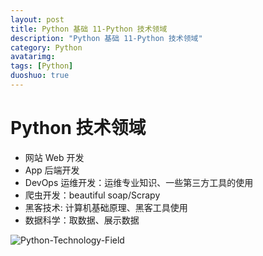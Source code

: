 ```yaml
---
layout: post
title: Python 基础 11-Python 技术领域
description: "Python 基础 11-Python 技术领域"
category: Python
avatarimg:
tags: [Python]
duoshuo: true
---
```


# Python 技术领域

* 网站 Web 开发
* App 后端开发
* DevOps 运维开发：运维专业知识、一些第三方工具的使用
* 爬虫开发：beautiful soap/Scrapy
* 黑客技术: 计算机基础原理、黑客工具使用
* 数据科学：取数据、展示数据



![Python-Technology-Field](http://jaminzhang.github.io/images/Python/Python-Technology-Field.png)  
